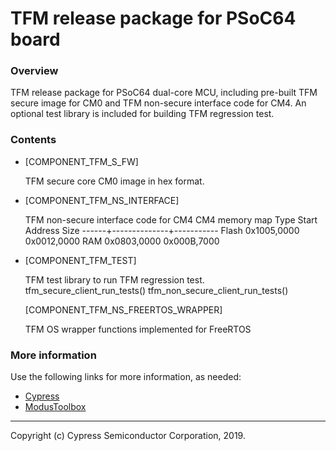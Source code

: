 # TFM release package for PSoC64 board

### Overview

TFM release package for PSoC64 dual-core MCU, including pre-built TFM secure 
image for CM0 and TFM non-secure interface code for CM4. An optional test 
library is included for building TFM regression test. 

### Contents

* [COMPONENT_TFM_S_FW]

    TFM secure core CM0 image in hex format.

* [COMPONENT_TFM_NS_INTERFACE]

    TFM non-secure interface code for CM4
    CM4 memory map
        Type   Start Address  Size
        ------+--------------+-----------
        Flash  0x1005,0000    0x0012,0000
        RAM    0x0803,0000    0x000B,7000

* [COMPONENT_TFM_TEST]

    TFM test library to run TFM regression test.
        tfm_secure_client_run_tests()
        tfm_non_secure_client_run_tests()

  [COMPONENT_TFM_NS_FREERTOS_WRAPPER]

    TFM OS wrapper functions implemented for FreeRTOS

### More information
Use the following links for more information, as needed:
* [Cypress](http://www.cypress.com)
* [ModusToolbox](https://www.cypress.com/products/modustoolbox-software-environment)

---
Copyright (c) Cypress Semiconductor Corporation, 2019.
